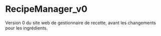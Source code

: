 # RecipeManager_v0

Version 0 du site web de gestionnaire de recette, avant les changements pour les ingrédients.
